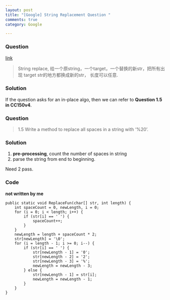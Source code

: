 ```yaml
---
layout: post
title: "[Google] String Replacement Question "
comments: true
category: Google

---
```


### Question 

[link](http://www.mitbbs.com/article_t/JobHunting/32766461.html)

> String replace, 给一个原string，一个target，一个替换的新str，把所有出现
target str的地方都换成新的str， 长度可以任意. 

### Solution

If the question asks for an in-place algo, then we can refer to __Question 1.5 in CC150v4__. 

### Question 

> 1.5 Write a method to replace all spaces in a string with ‘%20’. 

### Solution

1. __pre-processing__, count the number of spaces in string
2. parse the string from end to beginning. 

Need 2 pass.

### Code

__not written by me__

	public static void ReplaceFun(char[] str, int length) {
		int spaceCount = 0, newLength, i = 0;
		for (i = 0; i < length; i++) {
			if (str[i] == ' ') {
				spaceCount++;
			}
		}
		newLength = length + spaceCount * 2;
		str[newLength] = '\0';
		for (i = length - 1; i >= 0; i--) {
			if (str[i] == ' ') {
				str[newLength - 1] = '0';
				str[newLength - 2] = '2';
				str[newLength - 3] = '%';
				newLength = newLength - 3;
			} else {
				str[newLength - 1] = str[i];
				newLength = newLength - 1;
			}
		}
	}
